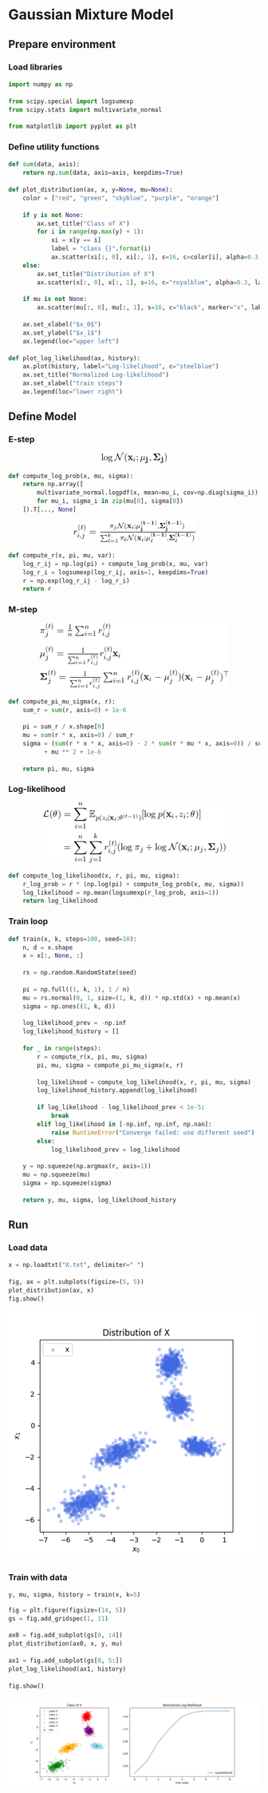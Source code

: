 # Gaussian Mixture Model

## Prepare environment

### Load libraries

```python
import numpy as np

from scipy.special import logsumexp
from scipy.stats import multivariate_normal

from matplotlib import pyplot as plt
```

### Define utility functions

```python
def sum(data, axis):
    return np.sum(data, axis=axis, keepdims=True)

def plot_distribution(ax, x, y=None, mu=None):
    color = ["red", "green", "skyblue", "purple", "orange"]

    if y is not None:
        ax.set_title("Class of X")
        for i in range(np.max(y) + 1):
            xi = x[y == i]
            label = "class {}".format(i)
            ax.scatter(xi[:, 0], xi[:, 1], s=16, c=color[i], alpha=0.3, label=label)
    else:
        ax.set_title("Distribution of X")
        ax.scatter(x[:, 0], x[:, 1], s=16, c="royalblue", alpha=0.3, label="x")

    if mu is not None:
        ax.scatter(mu[:, 0], mu[:, 1], s=16, c="black", marker="x", label="mu")

    ax.set_xlabel("$x_0$")
    ax.set_ylabel("$x_1$")
    ax.legend(loc="upper left")

def plot_log_likelihood(ax, history):
    ax.plot(history, label="Log-likelihood", c="steelblue")
    ax.set_title("Normalized Log-likelihood")
    ax.set_xlabel("train steps")
    ax.legend(loc="lower right")
```

## Define Model

### E-step

<!-- $$\log\mathcal{N}(\mathbf{x}_i;\mathbf{\mu_j},\mathbf{\Sigma_j})$$ -->
<div style="text-align:center"><img src="math/log_prob.png"/></div>

```python
def compute_log_prob(x, mu, sigma):
    return np.array([
        multivariate_normal.logpdf(x, mean=mu_i, cov=np.diag(sigma_i))
        for mu_i, sigma_i in zip(mu[0], sigma[0])
    ]).T[..., None]
```

<!-- $$r_{i, j}^{(t)} = \frac{\pi_j\mathcal{N}(\mathbf{x}_i;\mathbf{\mu_j^{(t-1)}}, \mathbf{\Sigma_j^{(t-1)}})}{\sum_{\ell=1}^k\pi_\ell\mathcal{N}(\mathbf{x}_i;\mathbf{\mu_\ell^{(t-1)}}, \mathbf{\Sigma_\ell^{(t-1)}})}$$ -->
<div style="text-align:center"><img src="math/r.png"/></div>

```python
def compute_r(x, pi, mu, var):
    log_r_ij = np.log(pi) + compute_log_prob(x, mu, var)
    log_r_i = logsumexp(log_r_ij, axis=1, keepdims=True)
    r = np.exp(log_r_ij - log_r_i)
    return r
```

### M-step

<!-- $$\pi_j^{(t)} = \frac{1}{n}\sum_{i=1}^n r_{i, j}^{(t)} \\ \\ \mathbf{\mu}_j^{(t)} = \frac{1}{\sum_{i=1}^n r_{i,j}^{(t)}} r_{i,j}^{(t)}\mathbf{x}_i \\ \\ \mathbf{\Sigma}_j^{(t)} = \frac{1}{\sum_{i=1}^n r_{i,j}^{(t)}} \sum_{i=1}^n r_{i,j}^{(t)}(\mathbf{x}_i - \mathbf{\mu}_j^{(t)})(\mathbf{x}_i - \mathbf{\mu}_j^{(t)})^{\top}$$ -->
<div style="text-align:center"><img src="math/pi_mu_sigma.png"/></div>

```python
def compute_pi_mu_sigma(x, r):
    sum_r = sum(r, axis=0) + 1e-6

    pi = sum_r / x.shape[0]
    mu = sum(r * x, axis=0) / sum_r
    sigma = (sum(r * x * x, axis=0) - 2 * sum(r * mu * x, axis=0)) / sum_r \
          + mu ** 2 + 1e-6

    return pi, mu, sigma
```

### Log-likelihood

<!-- $$\mathcal{L}(\theta) = \sum_{i=1}^n \mathbb{E}_{p(z_i \vert \mathbf{x}_i;\mathbf{\theta}^{(t-1)})}[\log p(\mathbf{x}_i, z_i; \mathbf{\theta})] \\ \\ = \sum_{i=1}^{n}\sum_{j=1}^{k}r_{i, j}^{(t)}(\log \pi_j + \log\mathcal{N}(\mathbf{x}_i; \mathbf{\mu}_j, \mathbf{\Sigma}_j))$$ -->
<div style="text-align:center"><img src="math/log_likelihood.png"/></div>

```python
def compute_log_likelihood(x, r, pi, mu, sigma):
    r_log_prob = r * (np.log(pi) + compute_log_prob(x, mu, sigma))
    log_likelihood = np.mean(logsumexp(r_log_prob, axis=1))
    return log_likelihood
```

### Train loop

```python
def train(x, k, steps=100, seed=10):
    n, d = x.shape
    x = x[:, None, :]

    rs = np.random.RandomState(seed)

    pi = np.full((1, k, 1), 1 / n)
    mu = rs.normal(0, 1, size=(1, k, d)) * np.std(x) + np.mean(x)
    sigma = np.ones((1, k, d))

    log_likelihood_prev = -np.inf
    log_likelihood_history = []

    for _ in range(steps):
        r = compute_r(x, pi, mu, sigma)
        pi, mu, sigma = compute_pi_mu_sigma(x, r)

        log_likelihood = compute_log_likelihood(x, r, pi, mu, sigma)
        log_likelihood_history.append(log_likelihood)

        if log_likelihood - log_likelihood_prev < 1e-5:
            break
        elif log_likelihood in [-np.inf, np.inf, np.nan]:
            raise RuntimeError("Converge failed: use different seed")
        else:
            log_likelihood_prev = log_likelihood

    y = np.squeeze(np.argmax(r, axis=1))
    mu = np.squeeze(mu)
    sigma = np.squeeze(sigma)

    return y, mu, sigma, log_likelihood_history
```

## Run

### Load data

```python
x = np.loadtxt("X.txt", delimiter=" ")

fig, ax = plt.subplots(figsize=(5, 5))
plot_distribution(ax, x)
fig.show()
```

![X_distribution.png](X_distribution.png)

### Train with data

```python
y, mu, sigma, history = train(x, k=5)
```

```python
fig = plt.figure(figsize=(14, 5))
gs = fig.add_gridspec(1, 11)

ax0 = fig.add_subplot(gs[0, :4])
plot_distribution(ax0, x, y, mu)

ax1 = fig.add_subplot(gs[0, 5:])
plot_log_likelihood(ax1, history)

fig.show()
```

![X_classification.png](X_classification.png)
